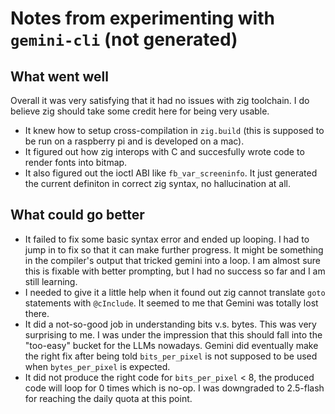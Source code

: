 # Notes from experimenting with `gemini-cli` (not generated)

## What went well

Overall it was very satisfying that it had no issues with zig toolchain. I do
believe zig should take some credit here for being very usable.

- It knew how to setup cross-compilation in `zig.build` (this is supposed to be
run on a raspberry pi and is developed on a mac).
- It figured out how zig interops with C and succesfully wrote code to render
fonts into bitmap.
- It also figured out the ioctl ABI like `fb_var_screeninfo`. It just generated
the current definiton in correct zig syntax, no hallucination at all.


## What could go better

- It failed to fix some basic syntax error and ended up looping. I had to jump
in to fix so that it can make further progress. It might be something in the
compiler's output that tricked gemini into a loop. I am almost sure this is
fixable with better prompting, but I had no success so far and I am still
learning.
- I needed to give it a little help when it found out zig cannot translate
`goto` statements with `@cInclude`. It seemed to me that Gemini was totally lost
there.
- It did a not-so-good job in understanding bits v.s. bytes. This was very
surprising to me. I was under the impression that this should fall into the
"too-easy" bucket for the LLMs nowadays. Gemini did eventually make the right
fix after being told `bits_per_pixel` is not supposed to be used when
`bytes_per_pixel` is expected.
- It did not produce the right code for `bits_per_pixel` < 8, the produced
code will loop for 0 times which is no-op. I was downgraded to 2.5-flash for
reaching the daily quota at this point.
